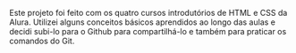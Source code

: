Este projeto foi feito com os quatro cursos introdutórios de HTML e CSS da Alura.
Utilizei alguns conceitos básicos aprendidos ao longo das aulas e decidi subi-lo para o Github para 
compartilhá-lo e também para praticar os comandos do Git.